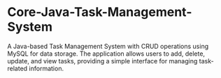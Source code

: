 # Core-Java-Task-Management-System
A Java-based Task Management System with CRUD operations using MySQL for data storage. The application allows users to add, delete, update, and view tasks, providing a simple interface for managing task-related information. 
